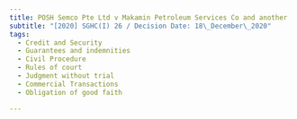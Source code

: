 ```yaml
---
title: POSH Semco Pte Ltd v Makamin Petroleum Services Co and another
subtitle: "[2020] SGHC(I) 26 / Decision Date: 18\_December\_2020"
tags:
  - Credit and Security
  - Guarantees and indemnities
  - Civil Procedure
  - Rules of court
  - Judgment without trial
  - Commercial Transactions
  - Obligation of good faith

---
```

